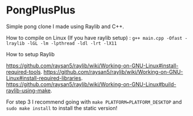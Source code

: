 # PongPlusPlus
Simple pong clone I made using Raylib and C++.

How to compile on Linux (If you have raylib setup) :
`g++ main.cpp -Ofast -lraylib -lGL -lm -lpthread -ldl -lrt -lX11`

How to setup Raylib

https://github.com/raysan5/raylib/wiki/Working-on-GNU-Linux#install-required-tools.
https://github.com/raysan5/raylib/wiki/Working-on-GNU-Linux#install-required-libraries.
https://github.com/raysan5/raylib/wiki/Working-on-GNU-Linux#build-raylib-using-make.

For step 3 I recommend going with `make PLATFORM=PLATFORM_DESKTOP` and `sudo make install` to install the static version! 
